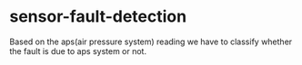 # sensor-fault-detection
Based on the aps(air pressure system) reading we have to classify whether the fault is due to aps system or not.
